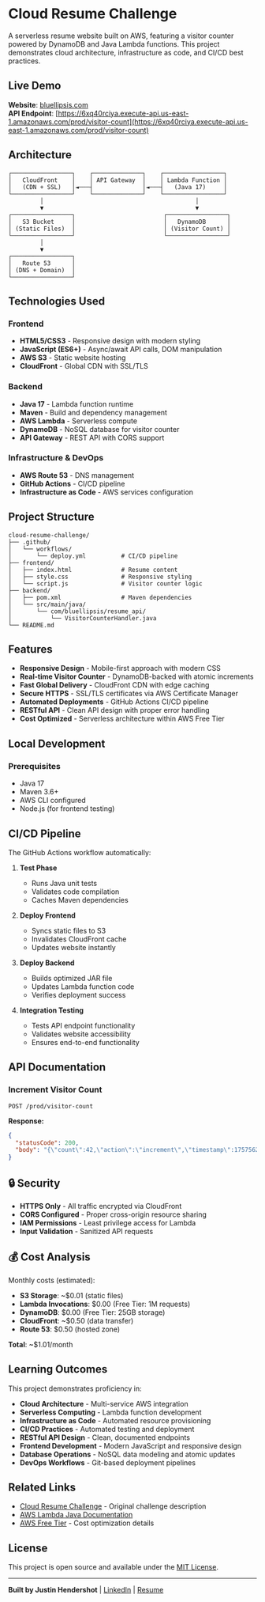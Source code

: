 # Cloud Resume Challenge

A serverless resume website built on AWS, featuring a visitor counter powered by DynamoDB and Java Lambda functions. This project demonstrates cloud architecture, infrastructure as code, and CI/CD best practices.

##  Live Demo

**Website**: [bluellipsis.com](https://bluellipsis.com)  
**API Endpoint**: [https://6xq40rciya.execute-api.us-east-1.amazonaws.com/prod/visitor-count](https://6xq40rciya.execute-api.us-east-1.amazonaws.com/prod/visitor-count)

##  Architecture

```
┌─────────────────┐    ┌──────────────┐    ┌─────────────────┐
│   CloudFront    │    │ API Gateway  │    │ Lambda Function │
│   (CDN + SSL)   │◄───┤              │◄───┤   (Java 17)     │
└─────────────────┘    └──────────────┘    └─────────────────┘
         │                                           │
         ▼                                           ▼
┌─────────────────┐                         ┌─────────────────┐
│   S3 Bucket     │                         │   DynamoDB      │
│ (Static Files)  │                         │ (Visitor Count) │
└─────────────────┘                         └─────────────────┘
         │
         ▼
┌─────────────────┐
│   Route 53      │
│ (DNS + Domain)  │
└─────────────────┘
```

##  Technologies Used

### Frontend
- **HTML5/CSS3** - Responsive design with modern styling
- **JavaScript (ES6+)** - Async/await API calls, DOM manipulation
- **AWS S3** - Static website hosting
- **CloudFront** - Global CDN with SSL/TLS

### Backend
- **Java 17** - Lambda function runtime
- **Maven** - Build and dependency management
- **AWS Lambda** - Serverless compute
- **DynamoDB** - NoSQL database for visitor counter
- **API Gateway** - REST API with CORS support

### Infrastructure & DevOps
- **AWS Route 53** - DNS management
- **GitHub Actions** - CI/CD pipeline
- **Infrastructure as Code** - AWS services configuration

##  Project Structure

```
cloud-resume-challenge/
├── .github/
│   └── workflows/
│       └── deploy.yml          # CI/CD pipeline
├── frontend/
│   ├── index.html              # Resume content
│   ├── style.css               # Responsive styling
│   └── script.js               # Visitor counter logic
├── backend/
│   ├── pom.xml                 # Maven dependencies
│   └── src/main/java/
│       └── com/bluellipsis/resume_api/
│           └── VisitorCounterHandler.java
└── README.md
```

##  Features

- **Responsive Design** - Mobile-first approach with modern CSS
- **Real-time Visitor Counter** - DynamoDB-backed with atomic increments
- **Fast Global Delivery** - CloudFront CDN with edge caching
- **Secure HTTPS** - SSL/TLS certificates via AWS Certificate Manager
- **Automated Deployments** - GitHub Actions CI/CD pipeline
- **RESTful API** - Clean API design with proper error handling
- **Cost Optimized** - Serverless architecture within AWS Free Tier

##  Local Development

### Prerequisites
- Java 17
- Maven 3.6+
- AWS CLI configured
- Node.js (for frontend testing)


##  CI/CD Pipeline

The GitHub Actions workflow automatically:

1. **Test Phase**
    - Runs Java unit tests
    - Validates code compilation
    - Caches Maven dependencies

2. **Deploy Frontend**
    - Syncs static files to S3
    - Invalidates CloudFront cache
    - Updates website instantly

3. **Deploy Backend**
    - Builds optimized JAR file
    - Updates Lambda function code
    - Verifies deployment success

4. **Integration Testing**
    - Tests API endpoint functionality
    - Validates website accessibility
    - Ensures end-to-end functionality

##  API Documentation

### Increment Visitor Count
```http
POST /prod/visitor-count
```

**Response:**
```json
{
  "statusCode": 200,
  "body": "{\"count\":42,\"action\":\"increment\",\"timestamp\":1757562003171}"
}
```

## 🔒 Security

- **HTTPS Only** - All traffic encrypted via CloudFront
- **CORS Configured** - Proper cross-origin resource sharing
- **IAM Permissions** - Least privilege access for Lambda
- **Input Validation** - Sanitized API requests

## 💰 Cost Analysis

Monthly costs (estimated):
- **S3 Storage**: ~$0.01 (static files)
- **Lambda Invocations**: $0.00 (Free Tier: 1M requests)
- **DynamoDB**: $0.00 (Free Tier: 25GB storage)
- **CloudFront**: ~$0.50 (data transfer)
- **Route 53**: $0.50 (hosted zone)

**Total**: ~$1.01/month

##  Learning Outcomes

This project demonstrates proficiency in:

- **Cloud Architecture** - Multi-service AWS integration
- **Serverless Computing** - Lambda function development
- **Infrastructure as Code** - Automated resource provisioning
- **CI/CD Practices** - Automated testing and deployment
- **RESTful API Design** - Clean, documented endpoints
- **Frontend Development** - Modern JavaScript and responsive design
- **Database Operations** - NoSQL data modeling and atomic updates
- **DevOps Workflows** - Git-based deployment pipelines

##  Related Links

- [Cloud Resume Challenge](https://cloudresumechallenge.dev/) - Original challenge description
- [AWS Lambda Java Documentation](https://docs.aws.amazon.com/lambda/latest/dg/java-handler.html)
- [AWS Free Tier](https://aws.amazon.com/free/) - Cost optimization details

##  License

This project is open source and available under the [MIT License](LICENSE).

---

**Built by Justin Hendershot** | [LinkedIn](https://www.linkedin.com/in/justin-hendershot-92b5391aa) | [Resume](https://bluellipsis.com)